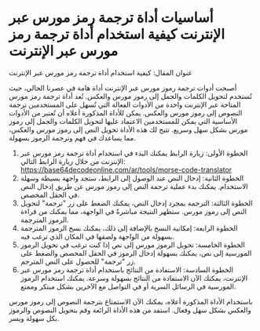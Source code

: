أساسيات أداة ترجمة رمز مورس عبر الإنترنت كيفية استخدام أداة ترجمة رمز مورس عبر الإنترنت
=======================================================================================

عنوان المقال: كيفية استخدام أداة ترجمة رمز مورس عبر الإنترنت

أصبحت أدوات ترجمة رموز مورس عبر الإنترنت أداة هامة في عصرنا الحالي، حيث تُستخدم لتحويل الكلمات والجمل إلى رموز مورس والعكس. تُعد أداة ترجمة رمز مورس المتاحة عبر الإنترنت واحدة من الأدوات الفعالة التي تُسهل على المستخدمين ترجمة النصوص إلى رموز مورس والعكس. يمكن للأداة المذكورة أعلاه أن تُعتبر من الأدوات الأساسية التي يمكن للمستخدمين الاعتماد عليها لتحويل الكلمات والجمل إلى رموز مورس بشكل سهل وسريع. تتيح لك هذه الأداة تحويل النص إلى رموز مورس والعكس، مما يساعدك في فهم وترجمة الرموز بسهولة.

1. الخطوة الأولى: زيارة الرابط يمكنك البدء في استخدام أداة ترجمة رمز مورس عبر الإنترنت من خلال زيارة الرابط التالي: <https://base64decodeonline.com/ar/tools/morse-code-translator>
2. الخطوة الثانية: إدخال النص عند الوصول إلى الرابط، ستجد واجهة بسيطة وسهلة الاستخدام. يمكنك بدء عملية ترجمة النص إلى رموز مورس عن طريق إدخال النص في الحقل المخصص.
3. الخطوة الثالثة: الترجمة بمجرد إدخال النص، يمكنك الضغط على زر "ترجمة" لتحويل النص إلى رموز مورس. ستظهر النتيجة مباشرةً في الواجهة، مما يمكنك من قراءة الرموز المترجمة.
4. الخطوة الرابعة: إمكانية النسخ بالإضافة إلى ذلك، يمكنك نسخ الرموز المترجمة بسهولة من الواجهة ولصقها في المكان الذي ترغب فيه.
5. الخطوة الخامسة: تحويل الرموز مورس إلى نص إذا كنت ترغب في تحويل الرموز المورسية إلى نص، يمكنك بسهولة إدخال الرموز في الحقل المخصص والضغط على زر "ترجمة" للحصول على النص المترجم.
6. الخطوة السادسة: الاستفادة من النتائج باستخدام أداة ترجمة رمز مورس عبر الإنترنت، يمكنك الآن الاستفادة من النتائج بسهولة وسرعة. يمكنك استخدام الرموز المورسية في الرسائل السرية أو في التواصل مع الآخرين بشكل مبتكر وممتع.

باستخدام الأداة المذكورة أعلاه، يمكنك الآن الاستمتاع بترجمة النصوص إلى رموز مورس والعكس بشكل سهل وفعال. استفد من هذه الأداة الرائعة وقم بتحويل النصوص والرموز بكل سهولة ويسر.